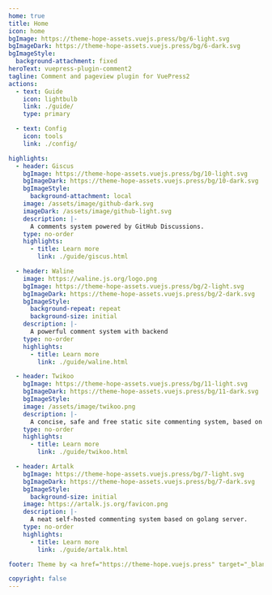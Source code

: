 ```yaml
---
home: true
title: Home
icon: home
bgImage: https://theme-hope-assets.vuejs.press/bg/6-light.svg
bgImageDark: https://theme-hope-assets.vuejs.press/bg/6-dark.svg
bgImageStyle:
  background-attachment: fixed
heroText: vuepress-plugin-comment2
tagline: Comment and pageview plugin for VuePress2
actions:
  - text: Guide
    icon: lightbulb
    link: ./guide/
    type: primary

  - text: Config
    icon: tools
    link: ./config/

highlights:
  - header: Giscus
    bgImage: https://theme-hope-assets.vuejs.press/bg/10-light.svg
    bgImageDark: https://theme-hope-assets.vuejs.press/bg/10-dark.svg
    bgImageStyle:
      background-attachment: local
    image: /assets/image/github-dark.svg
    imageDark: /assets/image/github-light.svg
    description: |-
      A comments system powered by GitHub Discussions.
    type: no-order
    highlights:
      - title: Learn more
        link: ./guide/giscus.html

  - header: Waline
    image: https://waline.js.org/logo.png
    bgImage: https://theme-hope-assets.vuejs.press/bg/2-light.svg
    bgImageDark: https://theme-hope-assets.vuejs.press/bg/2-dark.svg
    bgImageStyle:
      background-repeat: repeat
      background-size: initial
    description: |-
      A powerful comment system with backend
    type: no-order
    highlights:
      - title: Learn more
        link: ./guide/waline.html

  - header: Twikoo
    bgImage: https://theme-hope-assets.vuejs.press/bg/11-light.svg
    bgImageDark: https://theme-hope-assets.vuejs.press/bg/11-dark.svg
    bgImageStyle:
    image: /assets/image/twikoo.png
    description: |-
      A concise, safe and free static site commenting system, based on Tencent Cloud Development.
    type: no-order
    highlights:
      - title: Learn more
        link: ./guide/twikoo.html

  - header: Artalk
    bgImage: https://theme-hope-assets.vuejs.press/bg/7-light.svg
    bgImageDark: https://theme-hope-assets.vuejs.press/bg/7-dark.svg
    bgImageStyle:
      background-size: initial
    image: https://artalk.js.org/favicon.png
    description: |-
      A neat self-hosted commenting system based on golang server.
    type: no-order
    highlights:
      - title: Learn more
        link: ./guide/artalk.html

footer: Theme by <a href="https://theme-hope.vuejs.press" target="_blank">VuePress Theme Hope</a> | MIT Licensed, Copyright © 2019-present Mr.Hope

copyright: false
---
```


<HighlightPanel header="How to use" image="/assets/image/box.svg" bgImage="https://theme-hope-assets.vuejs.press/bg/3-light.svg" bgImageDark="https://theme-hope-assets.vuejs.press/bg/3-dark.svg">
<template #highlights>

### Install

::: code-tabs#shell

@tab pnpm

```bash
pnpm add -D vuepress-plugin-comment2
```

@tab yarn

```bash
yarn add -D vuepress-plugin-comment2
```

@tab npm

```bash
npm i -D vuepress-plugin-comment2
```

:::

### Usage

::: code-tabs#language

@tab TS

```ts title=".vuepress/config.ts"
import { commentPlugin } from "vuepress-plugin-comment2";

export default {
  plugins: [
    commentPlugin({
      // your options
    }),
  ],
};
```

@tab JS

```js title=".vuepress/config.js"
import { commentPlugin } from "vuepress-plugin-comment2";

export default {
  plugins: [
    commentPlugin({
      // your options
    }),
  ],
};
```

:::

## Migrating from V1

See [Migration Guide](./migration.md).

</template>
</HighlightPanel>

<script setup lang="ts">
import HighlightPanel from "@theme-hope/components/HighlightPanel";
</script>
